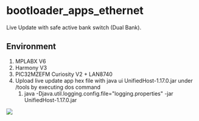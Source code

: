 # bootloader_apps_ethernet

Live Update with safe active bank switch (Dual Bank).

## Environment

1. MPLABX V6
2. Harmony V3
3. PIC32MZEFM Curiosity V2 + LAN8740
4. Upload live update app hex file with java ui UnifiedHost-1.17.0.jar under /tools by executing dos command
   1. java -Djava.util.logging.config.file="logging.properties" -jar UnifiedHost-1.17.0.jar




<img src="..\imgs\20220619_184731.jpg"/>